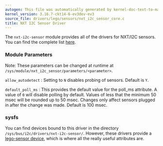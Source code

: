 ```yaml
---
autogen: This file was automatically generated by kernel-doc-text-to-markdown.py
kernel_version: 3.16.7-ckt14-6-ev3dev-ev3
source_file: drivers/lego/sensors/nxt_i2c_sensor_core.c
title: NXT I2C Sensor Driver
---
```


The `nxt-i2c-sensor` module provides all of the drivers for NXT/I2C
sensors. You can find the complete list [here][supported sensors].

### Module Parameters

Note: These parameters can be changed at runtime at
`/sys/module/nxt_i2c_sensor/parameters/<parameter>`.

`allow_autodetect`
: Setting to `N` disables probing of sensors. Default is `Y`.

`default_poll_ms`
: This provides the default value for the poll_ms attribute. A value of `0`
    will disable polling by default. Values of less that the minimum 50
    msec will be rounded up to 50 msec. Changes only affect sensors plugged
    in after the change was made. Default is 100 msec.

### sysfs

You can find devices bound to this driver in the directory
`/sys/bus/i2c/drivers/nxt-i2c-sensor/`. However, these drivers provide a
[lego-sensor device], which is where all the really useful attributes are.

[supported sensors]: ../#supported-sensors
[lego-sensor device]: ../lego-sensor-class

